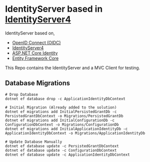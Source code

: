 # IdentityServer based in [IdentityServer4](http://docs.identityserver.io/en/release/) 

IdentityServer based on,
* [OpenID Connect (OIDC)](http://openid.net/connect/)
* [IdentityServer4](http://docs.identityserver.io/en/release/)
* [ASP.NET Core Identity](https://docs.microsoft.com/en-us/aspnet/core/security/authentication/identity) 
* [Entity Framework Core](https://docs.microsoft.com/en-us/ef/core/)

This Repo contains the IdentityServer and a MVC Client for testing.

## Database Migrations
```
# Drop Database
dotnet ef database drop -c ApplicationIdentityDbContext

# Initial Migration (Already added to the solution)
dotnet ef migrations add InitialPersistedGrantDb -c PersistedGrantDbContext -o Migrations/PersistedGrantDb
dotnet ef migrations add InitialConfigurationDb -c ConfigurationDbContext -o Migrations/ConfigurationDb
dotnet ef migrations add InitialApplicationIdentityDb -c ApplicationIdentityDbContext -o Migrations/ApplicationIdentityDb

# Update Database Manually
dotnet ef database update -c PersistedGrantDbContext
dotnet ef database update -c ConfigurationDbContext
dotnet ef database update -c ApplicationIdentityDbContext

```